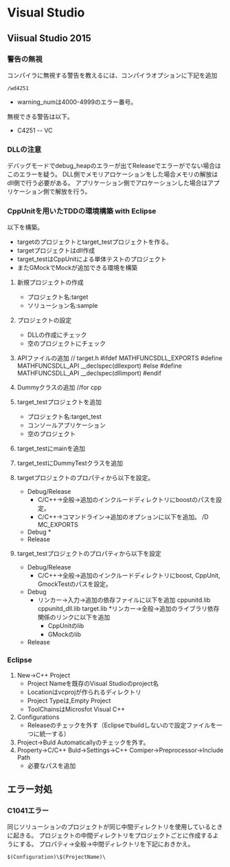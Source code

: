 # Visual Studio

## Viisual Studio 2015
### 警告の無視
コンパイラに無視する警告を教えるには、コンパイラオプションに下記を追加
```
/wd4251
```
* warning_numは4000-4999のエラー番号。

無視できる警告は以下。
- C4251
-- VC

### DLLの注意
デバッグモードでdebug_heapのエラーが出てReleaseでエラーがでない場合はこのエラーを疑う。
DLL側でメモリアロケーションをした場合メモリの解放はdll側で行う必要がある。
アプリケーション側でアロケーションした場合はアプリケーション側で解放を行う。


### CppUnitを用いたTDDの環境構築 with Eclipse
以下を構築。
* targetのプロジェクトとtarget_testプロジェクトを作る。
* targetプロジェクトはdll作成
* target_testはCppUnitによる単体テストのプロジェクト
* またGMockでMockが追加できる環境を構築

1. 新規プロジェクトの作成
    * プロジェクト名:target
    * ソリューション名:sample
2. プロジェクトの設定
    * DLLの作成にチェック
    * 空のプロジェクトにチェック
3. APIファイルの追加
    // target.h
    #ifdef MATHFUNCSDLL_EXPORTS
    #define MATHFUNCSDLL_API __declspec(dllexport) 
    #else
    #define MATHFUNCSDLL_API __declspec(dllimport) 
    #endif
4. Dummyクラスの追加
    //for cpp
    
4. target_testプロジェクトを追加
    * プロジェクト名:target_test
    * コンソールアプリケーション
    * 空のプロジェクト
5. target_testにmainを追加
    
6. target_testにDummyTestクラスを追加

7. targetプロジェクトのプロパティから以下を設定。
    * Debug/Release
        * C/C++->全般->追加のインクルードディレクトリにboostのパスを設定。
        * C/C++->コマンドライン->追加のオプションに以下を追加。
        /D MC_EXPORTS
    * Debug
        * 
    * Release
8. target_testプロジェクトのプロパティから以下を設定
    * Debug/Release
        * C/C++->全般->追加のインクルードディレクトリにboost, CppUnit, GmockTestのパスを設定。
    * Debug
        * リンカー->入力->追加の依存ファイルに以下を追加
        cppunitd.lib
        cppunitd_dll.lib
        target.lib
        *リンカー->全般->追加のライブラリ依存関係のリンクに以下を追加
            * CppUnitのlib
            * GMockのlib
    * Release

### Eclipse
1. New->C++ Project
    * Project Nameを既存のVisual Studioのproject名
    * Locationはvcprojが作られるディレクトリ
    * Project Typeは,Empty Project
    * ToolChainsはMicrosfot Visual C++
2. Configurations
    * Releaseのチェックを外す（Eclipseでbuildしないので設定ファイルを一つに統一する）
3. Project->Buld Automaticallyのチェックを外す。
4. Property->C/C++ Buld->Settings->C++ Comiper->Preprocessor->Include Path
    * 必要なパスを追加

## エラー対処
### C1041エラー
同じソリューションのプロジェクトが同じ中間ディレクトリを使用しているときに起きる。
プロジェクトの中間ディレクトリをプロジェクトごとに作成するようにする。
プロパティ->全般->中間ディレクトリを下記におきかえ。
```
$(Configuration)\$(ProjectName)\
```

